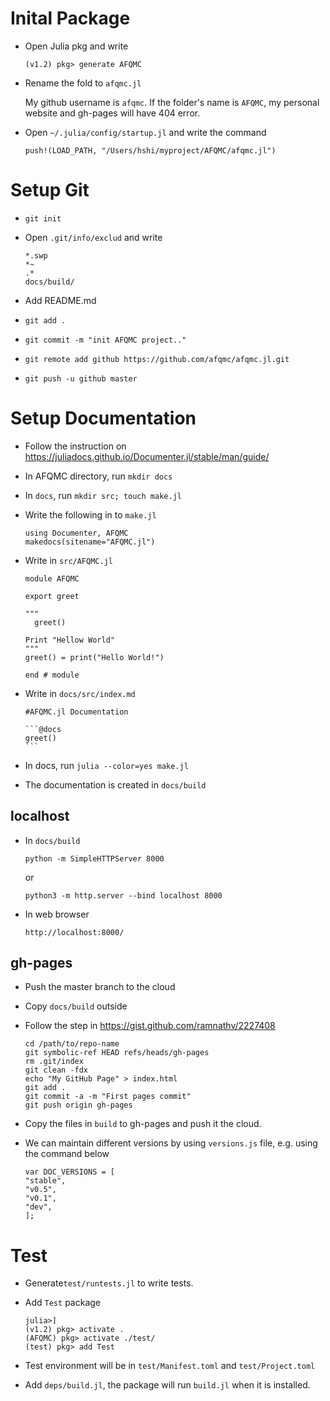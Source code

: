 # Inital Package

* Open Julia pkg and write

  ```(v1.2) pkg> generate AFQMC```

* Rename the fold to `afqmc.jl`
 
  My github username is `afqmc`. If the folder's name is `AFQMC`, my personal website and gh-pages will have 404 error.
 
* Open `~/.julia/config/startup.jl` and write the command

  ```push!(LOAD_PATH, "/Users/hshi/myproject/AFQMC/afqmc.jl")```
  
# Setup Git

  * `git init`
 
  * Open `.git/info/exclud` and write
 
     ```
     *.swp
     *~
     .*
     docs/build/
     ```
  * Add README.md 

  * `git add .`

  * `git commit -m "init AFQMC project.."`

  * `git remote add github https://github.com/afqmc/afqmc.jl.git`

  * `git push -u github master`
 
# Setup Documentation

  * Follow the instruction on https://juliadocs.github.io/Documenter.jl/stable/man/guide/

  * In AFQMC directory, run `mkdir docs`
 
  * In `docs`, run `mkdir src; touch make.jl`

  * Write the following in to `make.jl`
 
      ```
      using Documenter, AFQMC 
      makedocs(sitename="AFQMC.jl")
      ```
      
  * Write in `src/AFQMC.jl`
 
      ```
      module AFQMC
  
      export greet
      
      """
        greet()

      Print "Hellow World"
      """
      greet() = print("Hello World!")

      end # module
      ```
      
  * Write in `docs/src/index.md`
 
       ````
       #AFQMC.jl Documentation

       ```@docs
       greet()
       ```
       ````
       
   * In docs, run `julia --color=yes make.jl`

   * The documentation is created in `docs/build`

## localhost 
 
  * In `docs/build`

     ```
     python -m SimpleHTTPServer 8000
     ```
     
     or
     
     ```
     python3 -m http.server --bind localhost 8000
     ```
  
  * In web browser

     ```
     http://localhost:8000/
     ```
   
## gh-pages

  * Push the master branch to the cloud 

  * Copy `docs/build` outside

  * Follow the step in https://gist.github.com/ramnathv/2227408

     ```
     cd /path/to/repo-name
     git symbolic-ref HEAD refs/heads/gh-pages
     rm .git/index
     git clean -fdx
     echo "My GitHub Page" > index.html
     git add .
     git commit -a -m "First pages commit"
     git push origin gh-pages
     ```
     
  * Copy the files in `build` to gh-pages and push it the cloud.

  * We can maintain different versions by using `versions.js` file, e.g. using the command below
  
    ```
    var DOC_VERSIONS = [
    "stable",
    "v0.5",
    "v0.1",
    "dev",
    ];
    ```
  
# Test
   
   * Generate`test/runtests.jl` to write tests.
   * Add `Test` package

     ```
     julia>]
     (v1.2) pkg> activate .
     (AFQMC) pkg> activate ./test/
     (test) pkg> add Test
     ```  
   * Test environment will be in `test/Manifest.toml` and `test/Project.toml`
   * Add `deps/build.jl`, the package will run `build.jl` when it is installed.
